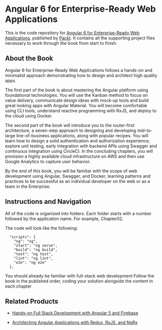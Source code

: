 # Angular 6 for Enterprise-Ready Web Applications
This is the code repository for [Angular 6 for Enterprise-Ready Web Applications](https://www.packtpub.com/web-development/angular-6-enterprise-ready-web-applications?utm_source=github&utm_medium=repository&utm_campaign=9781786462909), published by [Packt](https://www.packtpub.com/?utm_source=github). It contains all the supporting project files necessary to work through the book from start to finish.
## About the Book
Angular 6 for Enterprise-Ready Web Applications follows a hands-on and minimalist approach demonstrating how to design and architect high quality apps.

The first part of the book is about mastering the Angular platform using foundational technologies. You will use the Kanban method to focus on value delivery, communicate design ideas with mock-up tools and build great looking apps with Angular Material. You will become comfortable using CLI tools, understand reactive programming with RxJS, and deploy to the cloud using Docker.

The second part of the book will introduce you to the router-first architecture, a seven-step approach to designing and developing mid-to-large line-of-business applications, along with popular recipes. You will learn how to design a solid authentication and authorization experience; explore unit testing, early integration with backend APIs using Swagger and continuous integration using CircleCI. In the concluding chapters, you will provision a highly available cloud infrastructure on AWS and then use Google Analytics to capture user behavior.

By the end of this book, you will be familiar with the scope of web development using Angular, Swagger, and Docker, learning patterns and practices to be successful as an individual developer on the web or as a team in the Enterprise.

## Instructions and Navigation
All of the code is organized into folders. Each folder starts with a number followed by the application name. For example, Chapter02.



The code will look like the following:
```
  "scripts": {
    "ng": "ng",
    "start": "ng serve",
    "build": "ng build",
    "test": "ng test",
    "lint": "ng lint",
    "e2e": "ng e2e"
  },
```

You should already be familiar with full-stack web development
Follow the book in the published order, coding your solution alongside the content in each chapter

## Related Products
* [Hands-on Full Stack Development with Angular 5 and Firebase](https://www.packtpub.com/application-development/hands-full-stack-development-angular-5-and-firebase?utm_source=github&utm_medium=repository&utm_campaign=9781788298735)

* [Architecting Angular Applications with Redux, RxJS, and NgRx](https://www.packtpub.com/web-development/architecting-angular-applications-redux?utm_source=github&utm_medium=repository&utm_campaign=9781787122406)
